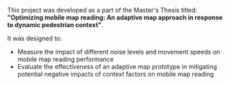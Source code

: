 This project was developed as a part of the Master's Thesis titled: **"Optimizing mobile map reading: An adaptive map approach in response to dynamic pedestrian context"**.

It was designed to:
- Measure the impact of different noise levels and movement speeds on mobile map reading performance
- Evaluate the effectiveness of an adaptive map prototype in mitigating potential negative impacts of context factors on mobile map reading
